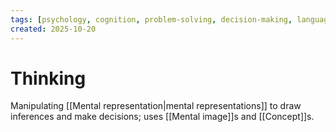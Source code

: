 ```yaml
---
tags: [psychology, cognition, problem-solving, decision-making, language, intelligence, testing, heuristics, bias]
created: 2025-10-20
---
```

# Thinking

Manipulating [[Mental representation|mental representations]] to draw inferences and make decisions; uses [[Mental image]]s and [[Concept]]s.
